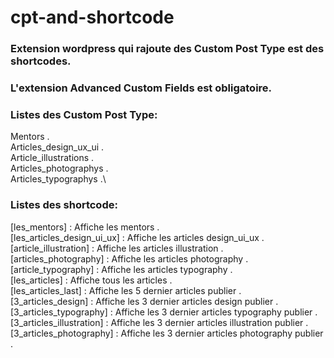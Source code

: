 # cpt-and-shortcode
### Extension wordpress qui rajoute des Custom Post Type est des shortcodes.
### L'extension Advanced Custom Fields est obligatoire.

### Listes des Custom Post Type:
Mentors .\
Articles_design_ux_ui .\
Article_illustrations .\
Articles_photographys .\
Articles_typographys .\

### Listes des shortcode:
[les_mentors] : Affiche les mentors .\
[les_articles_design_ui_ux] : Affiche les articles design_ui_ux .\
[article_illustration] : Affiche les articles illustration .\
[articles_photography] : Affiche les articles photography .\
[article_typography] : Affiche les articles typography .\
[les_articles] : Affiche tous les articles .\
[les_articles_last] : Affiche les 5 dernier articles publier .\
[3_articles_design] : Affiche les 3 dernier articles design publier .\
[3_articles_typography] : Affiche les 3 dernier articles typography publier .\
[3_articles_illustration] : Affiche les 3 dernier articles illustration publier .\
[3_articles_photography] : Affiche les 3 dernier articles photography publier  .

